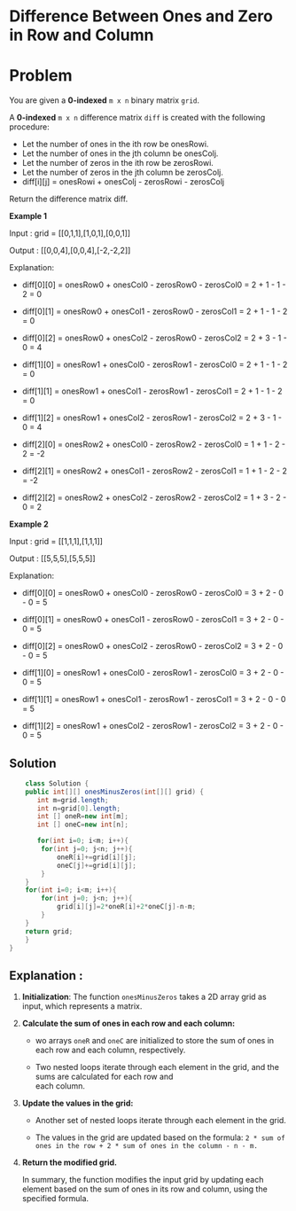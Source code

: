 # Difference Between Ones and Zero in Row and Column 

# Problem 
You are given a **0-indexed** `m x n` binary matrix `grid`.

A **0-indexed** `m x n` difference matrix `diff` is created with the following procedure:

- Let the number of ones in the ith row be onesRowi.
- Let the number of ones in the jth column be onesColj.
- Let the number of zeros in the ith row be zerosRowi.
- Let the number of zeros in the jth column be zerosColj.
- diff[i][j] = onesRowi + onesColj - zerosRowi - zerosColj

Return the difference matrix diff.

**Example 1**

Input : grid = [[0,1,1],[1,0,1],[0,0,1]] 

Output : [[0,0,4],[0,0,4],[-2,-2,2]]

Explanation:

- diff[0][0] = onesRow0 + onesCol0 - zerosRow0 - zerosCol0 = 2 + 1 - 1 - 2 = 0 

- diff[0][1] = onesRow0 + onesCol1 - zerosRow0 - zerosCol1 = 2 + 1 - 1 - 2 = 0 

- diff[0][2] = onesRow0 + onesCol2 - zerosRow0 - zerosCol2 = 2 + 3 - 1 - 0 = 4 

- diff[1][0] = onesRow1 + onesCol0 - zerosRow1 - zerosCol0 = 2 + 1 - 1 - 2 = 0 

- diff[1][1] = onesRow1 + onesCol1 - zerosRow1 - zerosCol1 = 2 + 1 - 1 - 2 = 0 

- diff[1][2] = onesRow1 + onesCol2 - zerosRow1 - zerosCol2 = 2 + 3 - 1 - 0 = 4 

- diff[2][0] = onesRow2 + onesCol0 - zerosRow2 - zerosCol0 = 1 + 1 - 2 - 2 = -2

- diff[2][1] = onesRow2 + onesCol1 - zerosRow2 - zerosCol1 = 1 + 1 - 2 - 2 = -2

- diff[2][2] = onesRow2 + onesCol2 - zerosRow2 - zerosCol2 = 1 + 3 - 2 - 0 = 2

**Example 2**

Input : grid = [[1,1,1],[1,1,1]]

Output : [[5,5,5],[5,5,5]]

Explanation:

- diff[0][0] = onesRow0 + onesCol0 - zerosRow0 - zerosCol0 = 3 + 2 - 0 - 0 = 5

- diff[0][1] = onesRow0 + onesCol1 - zerosRow0 - zerosCol1 = 3 + 2 - 0 - 0 = 5

- diff[0][2] = onesRow0 + onesCol2 - zerosRow0 - zerosCol2 = 3 + 2 - 0 - 0 = 5

- diff[1][0] = onesRow1 + onesCol0 - zerosRow1 - zerosCol0 = 3 + 2 - 0 - 0 = 5

- diff[1][1] = onesRow1 + onesCol1 - zerosRow1 - zerosCol1 = 3 + 2 - 0 - 0 = 5

- diff[1][2] = onesRow1 + onesCol2 - zerosRow1 - zerosCol2 = 3 + 2 - 0 - 0 = 5

## Solution 

```Java
    class Solution {
    public int[][] onesMinusZeros(int[][] grid) {
       int m=grid.length;
       int n=grid[0].length;
       int [] oneR=new int[m];
       int [] oneC=new int[n]; 

       for(int i=0; i<m; i++){
        for(int j=0; j<n; j++){
            oneR[i]+=grid[i][j];
            oneC[j]+=grid[i][j];
        }
    }
    for(int i=0; i<m; i++){
        for(int j=0; j<n; j++){
            grid[i][j]=2*oneR[i]+2*oneC[j]-n-m;
        }
    }
    return grid;
    }
}
```
## Explanation :

1. **Initialization**: The function `onesMinusZeros` takes a 2D array grid as input, which represents a matrix.

2. **Calculate the sum of ones in each row and each column:**
    - wo arrays `oneR` and `oneC` are initialized to store the sum of ones in each row and each column, respectively.

    - Two nested loops iterate through each element in the grid, and the sums are calculated for each row and   
        each column.

3. **Update the values in the grid:**
  
    - Another set of nested loops iterate through each element in the grid.
  
    - The values in the grid are updated based on the formula: 
        `2 * sum of ones in the row + 2 * sum of ones in the column - n - m.`
4. **Return the modified grid.**

    In summary, the function modifies the input grid by updating each element based on the sum of ones in its row and column, using the specified formula.





         